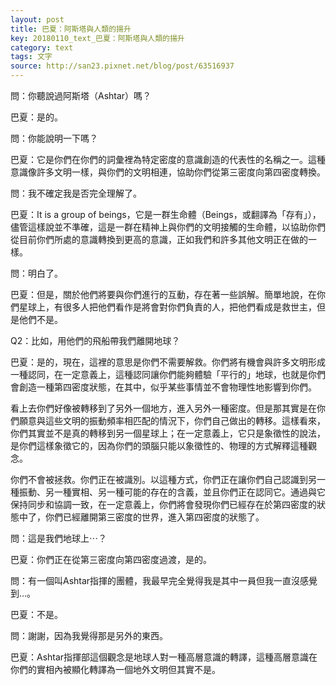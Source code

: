 ```yaml
---
layout: post
title: 巴夏：阿斯塔與人類的揚升
key: 20180110_text_巴夏：阿斯塔與人類的揚升
category: text
tags: 文字
source: http://san23.pixnet.net/blog/post/63516937
---
```



問：你聽說過阿斯塔（Ashtar）嗎？

巴夏：是的。

問：你能說明一下嗎？

巴夏：它是你們在你們的詞彙裡為特定密度的意識創造的代表性的名稱之一。這種意識像許多文明一樣，與你們的文明相連，協助你們從第三密度向第四密度轉換。

問：我不確定我是否完全理解了。

巴夏：It is a group of beings，它是一群生命體（Beings，或翻譯為「存有」），儘管這樣說並不準確，這是一群在精神上與你們的文明接觸的生命體，以協助你們從目前你們所處的意識轉換到更高的意識，正如我們和許多其他文明正在做的一樣。

問：明白了。

巴夏：但是，關於他們將要與你們進行的互動，存在著一些誤解。簡單地說，在你們星球上，有很多人把他們看作是將會對你們負責的人，把他們看成是救世主，但是他們不是。

Q2：比如，用他們的飛船帶我們離開地球？

巴夏：是的，現在，這裡的意思是你們不需要解救。你們將有機會與許多文明形成一種認同，在一定意義上，這種認同讓你們能夠體驗「平行的」地球，也就是你們會創造一種第四密度狀態，在其中，似乎某些事情並不會物理性地影響到你們。

看上去你們好像被轉移到了另外一個地方，進入另外一種密度。但是那其實是在你們願意與這些文明的振動頻率相匹配的情況下，你們自己做出的轉移。這樣看來，你們其實並不是真的轉移到另一個星球上；在一定意義上，它只是象徵性的說法，是你們這樣象徵它的，因為你們的頭腦只能以象徵性的、物理的方式解釋這種觀念。

你們不會被拯救。你們正在被識別。以這種方式，你們正在讓你們自己認識到另一種振動、另一種實相、另一種可能的存在的含義，並且你們正在認同它。通過與它保持同步和協調一致，在一定意義上，你們將會發現你們已經存在於第四密度的狀態中了，你們已經離開第三密度的世界，進入第四密度的狀態了。

問：這是我們地球上⋯？

巴夏：你們正在從第三密度向第四密度過渡，是的。

問：有一個叫Ashtar指揮的團體，我最早完全覺得我是其中一員但我一直沒感覺到…。

巴夏：不是。

問：謝謝，因為我覺得那是另外的東西。

巴夏：Ashtar指揮部這個觀念是地球人對一種高層意識的轉譯，這種高層意識在你們的實相內被顯化轉譯為一個地外文明但其實不是。
